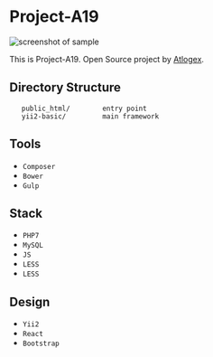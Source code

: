 Project-A19
============================

![screenshot of sample](https://atlogex.com/images/out-rsrc/github-p19.jpg)

This is Project-A19. Open Source project by [Atlogex](https://www.atlogex.com/).


 Directory Structure
 -------------------

       public_html/        entry point
       yii2-basic/         main framework


 Tools
 -------------------

- `Composer`
- `Bower`
- `Gulp`

 Stack
 -------------------

- `PHP7`
- `MySQL`
- `JS`
- `LESS`
- `LESS`


 Design
 -------------------

 - `Yii2`
 - `React`
 - `Bootstrap`
